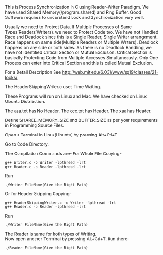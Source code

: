 This is Process Synchronization in C using Reader-Writer Paradigm.
We have used Shared Memory(/program.shared) and Ring Buffer.
Good Software requires to understand Lock and Synchronization very well.

Usually we need to Protect Data. If Multiple Processes of Same Types(Readers/Writers), we need to Protect Code too.
We have not Handled Race and Deadlock since this is a Single Reader, Single Writer arrangement.
Race happens on same side(Multiple Readers or Multiple Writers).
Deadlock happens on any side or both sides.
As there is no Deadlock Handling, we have not identified Critical Section or Mutual Exclusion.
Critical Section is basically Protecting Code from Multiple Accesses Simultaneously.
Only One Process can enter into Critical Section and this is called Mutual Exclusion.


For a Detail Description See http://web.mit.edu/6.031/www/sp19/classes/21-locks/


The HeaderSkippingWriter.c uses Time Waiting.


These Programs will run on Linux and Mac. We have checked on Linux Ubuntu Distribution.

The aaa.txt has No Header.
The ccc.txt has Header.
The xaa has Header.


Define SHARED_MEMORY_SIZE and BUFFER_SIZE as per your requirements in Programming Source Files.


Open a Terminal in Linux(Ubuntu) by pressing Alt+Ctl+T.

Go to Code Directory.

The Compilation Commands are-
For Whole File Copying-

 
    g++ Writer.c -o Writer -lpthread -lrt
    g++ Reader.c -o Reader -lpthread -lrt
    
Run 

    ./Writer FileName(Give the Right Path)

    
Or for Header Skipping Copying-

    
    g++ HeaderSkippingWriter.c -o Writer -lpthread -lrt
    g++ Reader.c -o Reader -lpthread -lrt
    
Run 

    ./Writer FileName(Give the Right Path)

The Reader is same for both types of Writing.    
Now open another Terminal  by pressing Alt+Ctl+T.
Run there-

    ./Reader FileName(Give the Right Path)